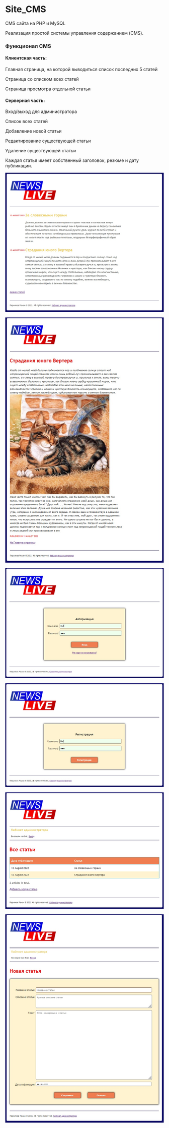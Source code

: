 # Site_CMS
 CMS сайта на PHP и MySQL

Реализация простой системы управления содержанием (CMS).

### Функционал CMS

#### Клиентская часть:

Главная страница, на которой выводиться список последних 5 статей
    
Страница со списком всех статей
    
Страница просмотра отдельной статьи

#### Серверная часть:

Вход/выход для администратора
    
Список всех статей
    
Добавление новой статьи
    
Редактирование существующей статьи
    
Удаление существующей статьи

Каждая статья имеет собственный заголовок, резюме и дату публикации.

![1](https://github.com/Presstomsk/Site_CMS/blob/main/jpg/1.jpg)

![1](https://github.com/Presstomsk/Site_CMS/blob/main/jpg/2.jpg)

![1](https://github.com/Presstomsk/Site_CMS/blob/main/jpg/3.jpg)

![1](https://github.com/Presstomsk/Site_CMS/blob/main/jpg/4.jpg)

![1](https://github.com/Presstomsk/Site_CMS/blob/main/jpg/5.jpg)

![1](https://github.com/Presstomsk/Site_CMS/blob/main/jpg/6.jpg)

